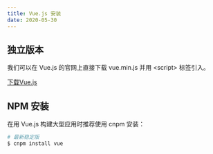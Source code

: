 ```yaml
---
title: Vue.js 安装
date: 2020-05-30
---
```


## 独立版本
我们可以在 Vue.js 的官网上直接下载 vue.min.js 并用 &#60;script&#62; 标签引入。

[下载Vue.js](https://vuejs.org/js/vue.min.js)

## NPM 安装
在用 Vue.js 构建大型应用时推荐使用 cnpm 安装：

```sh
# 最新稳定版
$ cnpm install vue
```
